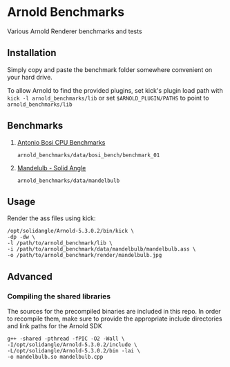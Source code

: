 # Arnold Benchmarks

Various Arnold Renderer benchmarks and tests

## Installation

Simply copy and paste the benchmark folder somewhere convenient on your hard drive.

To allow Arnold to find the provided plugins, set kick's plugin load path with `kick -l arnold_benchmarks/lib` or set `$ARNOLD_PLUGIN/PATHS` to point to `arnold_benchmarks/lib`

## Benchmarks

1. [Antonio Bosi CPU Benchmarks](https://www.antoniobosi.com/maya-3d-models-downloads-books-guides-reviews-advices/arnold-render-cpu-speed-benchmark)

    ```
    arnold_benchmarks/data/bosi_bench/benchmark_01
    ```

2. [Mandelulb - Solid Angle](https://docs.arnoldrenderer.com/display/A5AFMUG/How+to+Render+a+Mandelbulb)

    ```
    arnold_benchmarks/data/mandelbulb
    ```

## Usage

Render the ass files using kick:

```
/opt/solidangle/Arnold-5.3.0.2/bin/kick \
-dp -dw \
-l /path/to/arnold_benchmark/lib \
-i /path/to/arnold_benchmark/data/mandelbulb/mandelbulb.ass \
-o /path/to/arnold_benchmark/render/mandelbulb.jpg
```

## Advanced

### Compiling the shared libraries

The sources for the precompiled binaries are included in this repo.
In order to recompile them, make sure to provide the appropriate include directories and link paths for the Arnold SDK

```
g++ -shared -pthread -fPIC -O2 -Wall \
-I/opt/solidangle/Arnold-5.3.0.2/include \
-L/opt/solidangle/Arnold-5.3.0.2/bin -lai \
-o mandelbulb.so mandelbulb.cpp
```